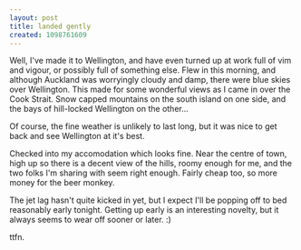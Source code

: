 ```yaml
---
layout: post
title: landed gently
created: 1098761609
---
```

Well, I've made it to Wellington, and have even turned up at work full of vim and vigour, or possibly full of something else.  Flew in this morning, and although Auckland was worryingly cloudy and damp, there were blue skies over Wellington.  This made for some wonderful views as I came in over the Cook Strait.  Snow capped mountains on the south island on one side, and the bays of hill-locked Wellington on the other...
<!--break-->
Of course, the fine weather is unlikely to last long, but it was nice to get back and see Wellington at it's best.

Checked into my accomodation which looks fine.  Near the centre of town, high up so there is a decent view of the hills, roomy enough for me, and the two folks I'm sharing with seem right enough.  Fairly cheap too, so more money for the beer monkey.

The jet lag hasn't quite kicked in yet, but I expect I'll be popping off to bed reasonably early tonight.  Getting up early is an interesting novelty, but it always seems to wear off sooner or later.  :)

ttfn.
